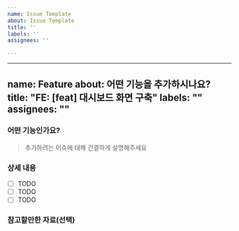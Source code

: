 ```yaml
---
name: Issue Template
about: Issue Template
title: ''
labels: ''
assignees: ''

---
```


---
name: Feature
about: 어떤 기능을 추가하시나요?
title: "FE: [feat] 대시보드 화면 구축"
labels: ""
assignees: ""
---

### 어떤 기능인가요?

> 추가하려는 이슈에 대해 간결하게 설명해주세요

### 상세 내용

- [ ] TODO
- [ ] TODO
- [ ] TODO

### 참고할만한 자료(선택)
